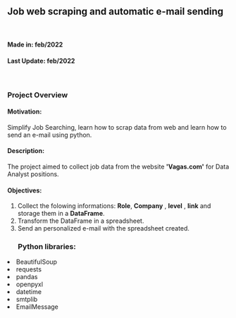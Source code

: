 <h2>Job web scraping and automatic e-mail sending</h2>
<br>
<h4>Made in: feb/2022</h4>
<h4>Last Update: feb/2022</h4>
<br>
<h3>Project Overview</h3>

<h4>Motivation:</h4> Simplify Job Searching, learn how to scrap data from web and learn how to send an e-mail using python.

<h4>Description:</h4> The project aimed to collect job data from the website <b>'Vagas.com'</b> for Data Analyst positions. 

<h4>Objectives:</h4>

1) Collect the folowing informations: <b>Role</b>, <b>Company</b> , <b>level</b> , <b>link</b> and storage them in a <b>DataFrame</b>.
2) Transform the DataFrame in a spreadsheet.
3) Send an personalized e-mail with the spreadsheet created.

<ul><h3>Python libraries:</h3></ul>

<li>BeautifulSoup</li>
<li>requests</li>
<li>pandas</li>
<li>openpyxl</li>
<li>datetime</li>
<li>smtplib</li>
<li>EmailMessage</li>

